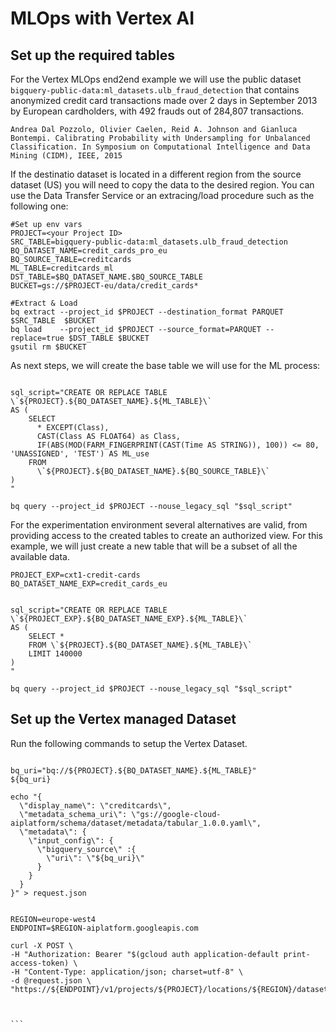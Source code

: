 # MLOps with Vertex AI


## Set up the required tables

For the Vertex MLOps end2end example we will use the public dataset `bigquery-public-data:ml_datasets.ulb_fraud_detection` that contains anonymized credit card transactions made over 2 days in September 2013 by European cardholders, with 492 frauds out of 284,807 transactions.

```
Andrea Dal Pozzolo, Olivier Caelen, Reid A. Johnson and Gianluca Bontempi. Calibrating Probability with Undersampling for Unbalanced Classification. In Symposium on Computational Intelligence and Data Mining (CIDM), IEEE, 2015
```

If the destinatio dataset is located in a different region from the source dataset (US) you will need to copy the data to the desired region. You can use the Data Transfer Service or an extracing/load procedure such as the following one:

```
#Set up env vars
PROJECT=<your Project ID>
SRC_TABLE=bigquery-public-data:ml_datasets.ulb_fraud_detection
BQ_DATASET_NAME=credit_cards_pro_eu
BQ_SOURCE_TABLE=creditcards
ML_TABLE=creditcards_ml
DST_TABLE=$BQ_DATASET_NAME.$BQ_SOURCE_TABLE
BUCKET=gs://$PROJECT-eu/data/credit_cards*

#Extract & Load
bq extract --project_id $PROJECT --destination_format PARQUET $SRC_TABLE  $BUCKET
bq load    --project_id $PROJECT --source_format=PARQUET --replace=true $DST_TABLE $BUCKET 
gsutil rm $BUCKET
```

As next steps, we will create the base table we will use for the ML process:
```

sql_script="CREATE OR REPLACE TABLE \`${PROJECT}.${BQ_DATASET_NAME}.${ML_TABLE}\` 
AS (
    SELECT 
      * EXCEPT(Class),
      CAST(Class AS FLOAT64) as Class,
      IF(ABS(MOD(FARM_FINGERPRINT(CAST(Time AS STRING)), 100)) <= 80, 'UNASSIGNED', 'TEST') AS ML_use
    FROM
      \`${PROJECT}.${BQ_DATASET_NAME}.${BQ_SOURCE_TABLE}\`
)
"

bq query --project_id $PROJECT --nouse_legacy_sql "$sql_script"
```


For the experimentation environment several alternatives are valid, from providing access to the created tables to create an authorized view. For this example, we will just create a new table that will be a subset of all the available data.


```
PROJECT_EXP=cxt1-credit-cards
BQ_DATASET_NAME_EXP=credit_cards_eu


sql_script="CREATE OR REPLACE TABLE \`${PROJECT_EXP}.${BQ_DATASET_NAME_EXP}.${ML_TABLE}\` 
AS (
    SELECT * 
    FROM \`${PROJECT}.${BQ_DATASET_NAME}.${ML_TABLE}\`
    LIMIT 140000
)
"

bq query --project_id $PROJECT --nouse_legacy_sql "$sql_script"
```

## Set up the Vertex managed Dataset
Run the following commands to setup the Vertex Dataset.

````

bq_uri="bq://${PROJECT}.${BQ_DATASET_NAME}.${ML_TABLE}"
${bq_uri}

echo "{
  \"display_name\": \"creditcards\",
  \"metadata_schema_uri\": \"gs://google-cloud-aiplatform/schema/dataset/metadata/tabular_1.0.0.yaml\",
  \"metadata\": {
    \"input_config\": {
      \"bigquery_source\" :{
        \"uri\": \"${bq_uri}\" 
      }
    }
  }
}" > request.json


REGION=europe-west4
ENDPOINT=$REGION-aiplatform.googleapis.com

curl -X POST \
-H "Authorization: Bearer "$(gcloud auth application-default print-access-token) \
-H "Content-Type: application/json; charset=utf-8" \
-d @request.json \
"https://${ENDPOINT}/v1/projects/${PROJECT}/locations/${REGION}/datasets"



```